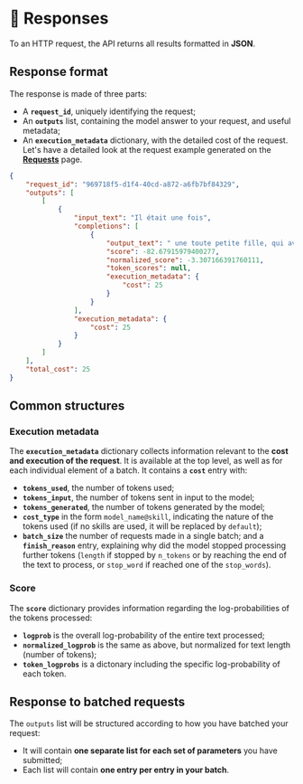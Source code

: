 ---
---

# 💬 Responses

To an HTTP request, the API returns all results formatted in **JSON**.

## Response format

The response is made of three parts:

-   A **`request_id`**, uniquely identifying the request;
-   An **`outputs`** list, containing the model answer to your request, and useful metadata;
-   An **`execution_metadata`** dictionary, with the detailed cost of the request.
    Let's have a detailed look at the request example generated on the **[Requests](/api/specifications/requests)** page.

```json title="Response to example request (JSON)"
{
    "request_id": "969718f5-d1f4-40cd-a872-a6fb7bf84329",
    "outputs": [
        [
            {
                "input_text": "Il était une fois",
                "completions": [
                    {
                        "output_text": " une toute petite fille, qui avait une bonne voix, et chantait des chansons américaines telles que Tabernacle et We all take",
                        "score": -82.67915979400277,
                        "normalized_score": -3.307166391760111,
                        "token_scores": null,
                        "execution_metadata": {
                            "cost": 25
                        }
                    }
                ],
                "execution_metadata": {
                    "cost": 25
                }
            }
        ]
    ],
    "total_cost": 25
}
```

## Common structures

### Execution metadata

The **`execution_metadata`** dictionary collects information relevant to the **cost and execution of the request**. It is
available at the top level, as well as for each individual element of a batch. It contains a **`cost`** entry with:

-   **`tokens_used`**, the number of tokens used;
-   **`tokens_input`**, the number of tokens sent in input to the model;
-   **`tokens_generated`**, the number of tokens generated by the model;
-   **`cost_type`** in the form `model_name@skill`, indicating the nature of the tokens used (if no skills are used, it will
    be replaced by `default`);
-   **`batch_size`** the number of requests made in a single batch;
    and a **`finish_reason`** entry, explaining why did the model stopped processing further tokens (`length` if stopped by `n_tokens` or by reaching
    the end of the text to process, or `stop_word` if reached one of the `stop_words`).

### Score

The **`score`** dictionary provides information regarding the log-probabilities of the tokens processed:

-   **`logprob`** is the overall log-probability of the entire text processed;
-   **`normalized_logprob`** is the same as above, but normalized for text length (number of tokens);
-   **`token_logprobs`** is a dictonary including the specific log-probability of each token.

## Response to batched requests

The `outputs` list will be structured according to how you have batched your request:

-   It will contain **one separate list for each set of parameters** you have submitted;
-   Each list will contain **one entry per entry in your batch**.
